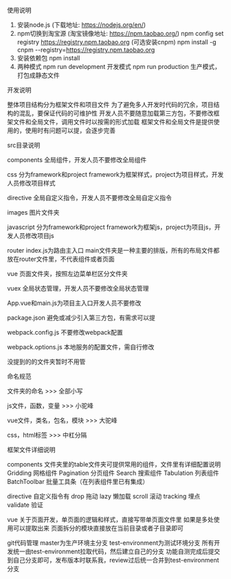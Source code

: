 使用说明

1. 安装node.js (下载地址: https://nodejs.org/en/)
2. npm切换到淘宝源 (淘宝镜像地址: https://npm.taobao.org/)
   npm config set registry https://registry.npm.taobao.org
   (可选安装cnpm)
   npm install -g cnpm --registry=https://registry.npm.taobao.org
3. 安装依赖包
   npm install
4. 两种模式
    npm run development 开发模式
    npm run production 生产模式，打包成静态文件


开发说明

整体项目结构分为框架文件和项目文件
为了避免多人开发时代码的冗余，项目结构的混乱，要保证代码的可维护性
开发人员不要随意加载第三方包，不要修改框架文件和全局文件，调用文件时以按需的形式加载
框架文件和全局文件是提供使用的，使用时有问题可以提，会逐步完善


src目录说明

components
全局组件，开发人员不要修改全局组件

css
分为framework和project
framework为框架样式，project为项目样式，开发人员修改项目样式

directive
全局自定义指令，开发人员不要修改全局自定义指令

images
图片文件夹

javascript
分为framework和project
framework为框架js，project为项目js，开发人员修改项目js

router
index.js为路由主入口
main文件夹是一种主要的排版，所有的布局文件都放在router文件里，不代表组件或者页面

vue
页面文件夹，按照左边菜单栏区分文件夹

vuex
全局状态管理，开发人员不要修改全局状态管理

App.vue和main.js为项目主入口开发人员不要修改

package.json 避免或减少引入第三方包，有需求可以提

webpack.config.js 不要修改webpack配置

webpack.options.js 本地服务的配置文件，需自行修改

没提到的的文件夹暂时不用管


命名规范

文件夹的命名 >>> 全部小写

js文件，函数，变量 >>> 小驼峰

vue文件，类名，包名，模块 >>> 大驼峰

css，html标签 >>> 中杠分隔


框架文件详细说明

components
文件夹里的table文件夹可提供常用的组件，文件里有详细配置说明
Gridding 网格组件
Pagination 分页组件
Search 搜索组件
Tabulation 列表组件
BatchToolbar 批量工具条（在列表组件里已有集成）

directive
自定义指令有
drop 拖动
lazy 懒加载
scroll 滚动
tracking 埋点
validate 验证


vue
关于页面开发，单页面的逻辑和样式，直接写带单页面文件里
如果是多处使用可以提取出来
页面拆分的模块直接放在当前目录或者子目录即可


git代码管理
master为生产环境主分支
test-environment为测试环境分支
所有开发统一由test-environment拉取代码，然后建立自己的分支
功能自测完成后提交到自己分支即可，发布版本时联系我，review过后统一合并到test-environment分支
